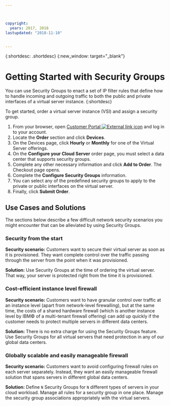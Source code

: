 ```yaml
---



copyright:
  years: 2017, 2018
lastupdated: "2018-11-10"


---
```


{:shortdesc: .shortdesc}
{:new_window: target="_blank"}

# Getting Started with Security Groups

You can use Security Groups to enact a set of IP filter rules that define how to handle incoming and outgoing traffic to both the public and private interfaces of a virtual server instance.
{:shortdesc}

To get started, order a virtual server instance (VSI) and assign a security group.
 
1. From your browser, open [Customer Portal ![External link icon](../../icons/launch-glyph.svg "External link icon")](https://control.softlayer.com/) and log in to your account.
2. Locate the **Order** section and click **Devices**.
3. On the Devices page, click **Hourly** or **Monthly** for one of the Virtual Server offerings.
4. On the **Configure your Cloud Server** order page, you must select a data center that supports security groups.
5. Complete any other necessary information and click **Add to Order**. The Checkout page opens.
6. Complete the **Configure Security Groups** information.
7. You can select any of the predefined security groups to apply to the private or public interfaces on the virtual server.
8. Finally, click **Submit Order**.

## Use Cases and Solutions
The sections below describe a few difficult network security scenarios you might encounter that can be alleviated by using Security Groups.

### Security from the start
**Security scenario:** Customers want to secure their virtual server as soon as it is provisioned. They want complete control over the traffic passing through the server from the point when it was provisioned.

**Solution:** Use Security Groups at the time of ordering the virtual server. That way, your server is protected right from the time it is provisioned.

### Cost-efficient instance level firewall
**Security scenario:** Customers want to have granular control over traffic at an instance level (apart from network-level firewalling), but at the same time, the costs of a shared hardware firewall (which is another instance level by IBM© of a multi-tenant firewall offering) can add up quickly if the customer needs to protect multiple servers in different data centers.

**Solution:** There is no extra charge for using the Security Groups feature. Use Security Groups for all virtual servers that need protection in any of our global data centers.

### Globally scalable and easily manageable firewall
**Security scenario:** Customers want to avoid configuring firewall rules on each server separately. Instead, they want an easily manageable firewall solution that spans servers in different global data centers.

**Solution:** Define `N` Security Groups for `N` different types of servers in your cloud workload. Manage all rules for a security group in one place. Manage the security group associations appropriately with the virtual servers.